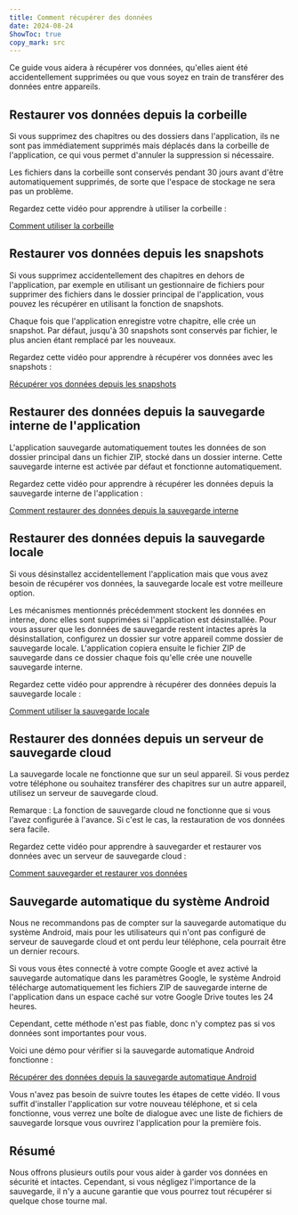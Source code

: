 ```yaml
---
title: Comment récupérer des données  
date: 2024-08-24  
ShowToc: true
copy_mark: src
---
```


Ce guide vous aidera à récupérer vos données, qu'elles aient été accidentellement supprimées ou que vous soyez en train de transférer des données entre appareils.

## Restaurer vos données depuis la corbeille

Si vous supprimez des chapitres ou des dossiers dans l'application, ils ne sont pas immédiatement supprimés mais déplacés dans la corbeille de l'application, ce qui vous permet d'annuler la suppression si nécessaire.

Les fichiers dans la corbeille sont conservés pendant 30 jours avant d'être automatiquement supprimés, de sorte que l'espace de stockage ne sera pas un problème.

Regardez cette vidéo pour apprendre à utiliser la corbeille :  

[Comment utiliser la corbeille](https://youtube.com/shorts/WUrHmY4-T30?feature=share)

## Restaurer vos données depuis les snapshots

Si vous supprimez accidentellement des chapitres en dehors de l'application, par exemple en utilisant un gestionnaire de fichiers pour supprimer des fichiers dans le dossier principal de l'application, vous pouvez les récupérer en utilisant la fonction de snapshots.

Chaque fois que l'application enregistre votre chapitre, elle crée un snapshot. Par défaut, jusqu'à 30 snapshots sont conservés par fichier, le plus ancien étant remplacé par les nouveaux.

Regardez cette vidéo pour apprendre à récupérer vos données avec les snapshots :  

[Récupérer vos données depuis les snapshots](https://youtu.be/QRlzmj-Vp88)

## Restaurer des données depuis la sauvegarde interne de l'application

L'application sauvegarde automatiquement toutes les données de son dossier principal dans un fichier ZIP, stocké dans un dossier interne. Cette sauvegarde interne est activée par défaut et fonctionne automatiquement.

Regardez cette vidéo pour apprendre à récupérer les données depuis la sauvegarde interne de l'application :  

[Comment restaurer des données depuis la sauvegarde interne](https://youtube.com/shorts/GAOLcbpsCHQ?feature=share)

## Restaurer des données depuis la sauvegarde locale

Si vous désinstallez accidentellement l'application mais que vous avez besoin de récupérer vos données, la sauvegarde locale est votre meilleure option.

Les mécanismes mentionnés précédemment stockent les données en interne, donc elles sont supprimées si l'application est désinstallée. Pour vous assurer que les données de sauvegarde restent intactes après la désinstallation, configurez un dossier sur votre appareil comme dossier de sauvegarde locale. L'application copiera ensuite le fichier ZIP de sauvegarde dans ce dossier chaque fois qu'elle crée une nouvelle sauvegarde interne.

Regardez cette vidéo pour apprendre à récupérer des données depuis la sauvegarde locale :  

[Comment utiliser la sauvegarde locale](https://youtu.be/Y-M5V3OKWM8)

## Restaurer des données depuis un serveur de sauvegarde cloud

La sauvegarde locale ne fonctionne que sur un seul appareil. Si vous perdez votre téléphone ou souhaitez transférer des chapitres sur un autre appareil, utilisez un serveur de sauvegarde cloud.

Remarque : La fonction de sauvegarde cloud ne fonctionne que si vous l'avez configurée à l'avance. Si c'est le cas, la restauration de vos données sera facile.

Regardez cette vidéo pour apprendre à sauvegarder et restaurer vos données avec un serveur de sauvegarde cloud :  

[Comment sauvegarder et restaurer vos données](https://youtube.com/shorts/F2UTxySivO4)

## Sauvegarde automatique du système Android

Nous ne recommandons pas de compter sur la sauvegarde automatique du système Android, mais pour les utilisateurs qui n'ont pas configuré de serveur de sauvegarde cloud et ont perdu leur téléphone, cela pourrait être un dernier recours.

Si vous vous êtes connecté à votre compte Google et avez activé la sauvegarde automatique dans les paramètres Google, le système Android télécharge automatiquement les fichiers ZIP de sauvegarde interne de l'application dans un espace caché sur votre Google Drive toutes les 24 heures.

Cependant, cette méthode n'est pas fiable, donc n'y comptez pas si vos données sont importantes pour vous.

Voici une démo pour vérifier si la sauvegarde automatique Android fonctionne :  

[Récupérer des données depuis la sauvegarde automatique Android](https://youtu.be/PMrsCCpMebk)

Vous n'avez pas besoin de suivre toutes les étapes de cette vidéo. Il vous suffit d'installer l'application sur votre nouveau téléphone, et si cela fonctionne, vous verrez une boîte de dialogue avec une liste de fichiers de sauvegarde lorsque vous ouvrirez l'application pour la première fois.

## Résumé

Nous offrons plusieurs outils pour vous aider à garder vos données en sécurité et intactes. Cependant, si vous négligez l'importance de la sauvegarde, il n'y a aucune garantie que vous pourrez tout récupérer si quelque chose tourne mal.
